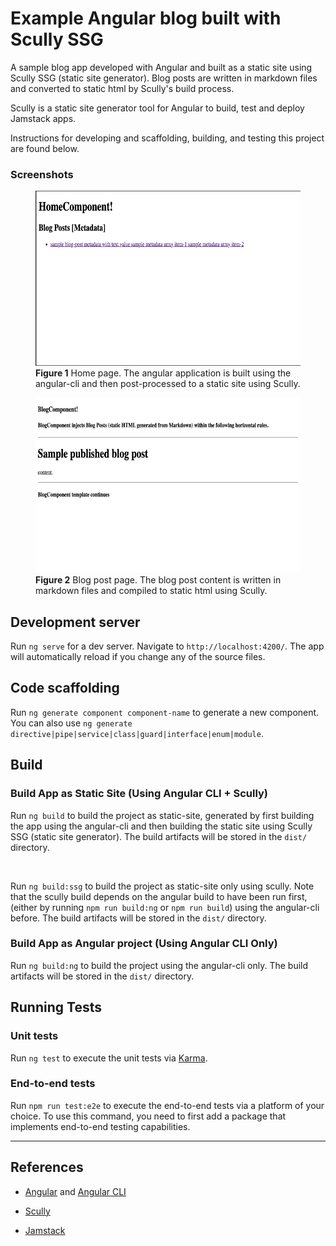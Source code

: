 # **Example Angular blog built with Scully SSG**

A sample blog app developed with Angular and built as a static site using
Scully SSG (static site generator). Blog posts are written in markdown files and
converted to static html by Scully's build process.

Scully is a static site generator tool for Angular to build, test and deploy
Jamstack apps.


Instructions for developing and scaffolding, building, and testing this project
are found below.


### **Screenshots**

<figure>
    <img alt="home page"
        src="./docs/images/home_component.png"
        height="280px"
    />
    <figcaption><strong>Figure 1</strong>
        Home page. The angular application is built using the angular-cli and then post-processed to a static site using Scully.  
    </figcaption>
</figure>

<figure>
    <img alt="sample blog post page"
        src="./docs/images/blog_component.png"
        height="280px"
    />
    <figcaption><strong>Figure 2</strong>
        Blog post page. The blog post content is written in markdown files and compiled to static html using Scully.
    </figcaption>
</figure>


## **Development server**


Run `ng serve` for a dev server. Navigate to `http://localhost:4200/`. The app will automatically reload if you change any of the source files.


## **Code scaffolding**


Run `ng generate component component-name` to generate a new component. You can also use `ng generate directive|pipe|service|class|guard|interface|enum|module`.


## **Build**


### **Build App as Static Site** (Using Angular CLI + Scully)


Run `ng build` to build the project as static-site, generated by first building
the app using the angular-cli and then building the static site using Scully
SSG (static site generator). The build artifacts will be stored in the `dist/` directory.

<br>

Run `ng build:ssg` to build the project as static-site only using scully. Note
that the scully build depends on the angular build to have been run first,
(either by running `npm run build:ng` or `npm run build`) using the
angular-cli before. The build artifacts will be stored in the `dist/` directory.


### **Build App as Angular project** (Using Angular CLI Only)


Run `ng build:ng` to build the project using the angular-cli only.
The build artifacts will be stored in the `dist/` directory.

## **Running Tests**


### **Unit tests**


Run `ng test` to execute the unit tests via [Karma](https://karma-runner.github.io).


### **End-to-end tests**


Run `npm run test:e2e` to execute the end-to-end tests via a platform of your choice.
To use this command, you need to first add a package that implements end-to-end testing capabilities.


-----


## **References**


- [Angular](https://angular.io/) and [Angular CLI](https://github.com/angular/angular-cli)

- [Scully](https://scully.io/)

- [Jamstack](https://jamstack.org/)


